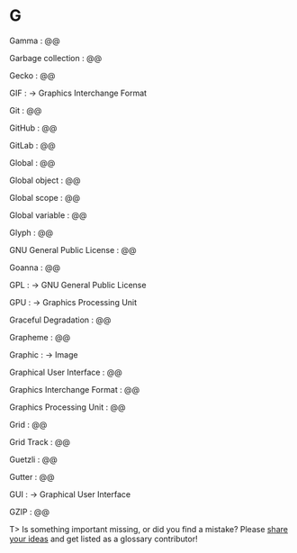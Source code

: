 # G

Gamma
: @@

Garbage collection
: @@

Gecko
: @@

GIF
: → Graphics Interchange Format

Git
: @@

GitHub
: @@

GitLab
: @@

Global
: @@

Global object
: @@

Global scope
: @@

Global variable
: @@

Glyph
: @@

GNU General Public License
: @@

Goanna
: @@

GPL
: → GNU General Public License

GPU
: → Graphics Processing Unit

Graceful Degradation
: @@

Grapheme
: @@

Graphic
: → Image

Graphical User Interface
: @@

Graphics Interchange Format
: @@

Graphics Processing Unit
: @@

Grid
: @@

Grid Track
: @@

Guetzli
: @@

Gutter
: @@

GUI
: → Graphical User Interface

GZIP
: @@

T> Is something important missing, or did you find a mistake? Please [share your ideas](https://github.com/j9t/web-development-glossary/blob/master/manuscript/g.md) and get listed as a glossary contributor!